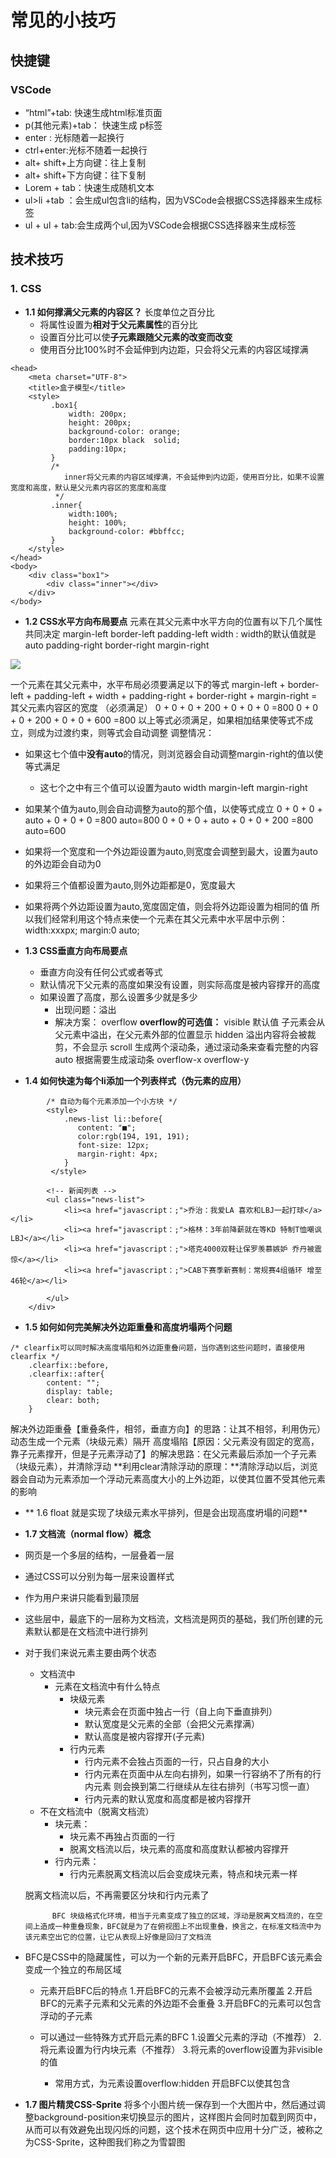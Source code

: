 # 常见的小技巧
## 快捷键
### VSCode
- “html”+tab: 快速生成html标准页面
- p(其他元素)+tab： 快速生成 p标签
- enter : 光标随着一起换行
- ctrl+enter:光标不随着一起换行
- alt+ shift+上方向键：往上复制
- alt+ shift+下方向键：往下复制
- Lorem + tab：快速生成随机文本
- ul>li +tab ：会生成ul包含li的结构，因为VSCode会根据CSS选择器来生成标签
- ul + ul + tab:会生成两个ul,因为VSCode会根据CSS选择器来生成标签

## 技术技巧
### 1. CSS
- **1.1 如何撑满父元素的内容区？**
    长度单位之百分比
    - 将属性设置为**相对于父元素属性**的百分比
    - 设置百分比可以使**子元素跟随父元素的改变而改变**
    - 使用百分比100%时不会延伸到内边距，只会将父元素的内容区域撑满
```
<head>
    <meta charset="UTF-8">
    <title>盒子模型</title>
    <style>
         .box1{
             width: 200px;
             height: 200px;
             background-color: orange;
             border:10px black  solid;
             padding:10px;
         }
         /*
            inner将父元素的内容区域撑满，不会延伸到内边距，使用百分比，如果不设置宽度和高度，默认是父元素内容区的宽度和高度
          */
         .inner{
             width:100%;
             height: 100%;
             background-color: #bbffcc;
         }
    </style>
</head>
<body>
    <div class="box1">
        <div class="inner"></div>
    </div>
</body>
```
- **1.2 CSS水平方向布局要点**
元素在其父元素中水平方向的位置有以下几个属性共同决定
        margin-left
        border-left
        padding-left
        width : width的默认值就是auto
        padding-right
        border-right
        margin-right

![](CSS/imgs/2.png)

一个元素在其父元素中，水平布局必须要满足以下的等式
margin-left + border-left + padding-left + width + padding-right + border-right + margin-right =  其父元素内容区的宽度 （必须满足）
0 + 0 + 0 + 200 + 0 + 0 + 0 =800
0 + 0 + 0 + 200 + 0 + 0 + 600 =800
以上等式必须满足，如果相加结果使等式不成立，则成为过渡约束，则等式会自动调整
 调整情况：
- 如果这七个值中**没有auto**的情况，则浏览器会自动调整margin-right的值以使等式满足
    - 这七个之中有三个值可以设置为auto
            width
            margin-left
            margin-right
- 如果某个值为auto,则会自动调整为auto的那个值，以使等式成立
        0 + 0 + 0 + auto + 0 + 0 + 0 =800    auto=800
        0 + 0 + 0 + auto + 0 + 0 + 200 =800    auto=600
- 如果将一个宽度和一个外边距设置为auto,则宽度会调整到最大，设置为auto的外边距会自动为0
- 如果将三个值都设置为auto,则外边距都是0，宽度最大
- 如果将两个外边距设置为auto,宽度固定值，则会将外边距设置为相同的值
        所以我们经常利用这个特点来使一个元素在其父元素中水平居中示例：
            width:xxxpx;
            margin:0 auto;

- **1.3 CSS垂直方向布局要点**
	- 垂直方向没有任何公式或者等式
	- 默认情况下父元素的高度如果没有设置，则实际高度是被内容撑开的高度
	- 如果设置了高度，那么设置多少就是多少
        - 出现问题：溢出
        - 解决方案： overflow
        **overflow的可选值：**
            visible 默认值 子元素会从父元素中溢出，在父元素外部的位置显示
            hidden 溢出内容将会被裁剪，不会显示
            scroll 生成两个滚动条，通过滚动条来查看完整的内容
            auto 根据需要生成滚动条
            overflow-x
            overflow-y

- **1.4 如何快速为每个li添加一个列表样式（伪元素的应用）**
```
        /* 自动为每个元素添加一个小方块 */
        <style>
            .news-list li::before{
               content: "■";
               color:rgb(194, 191, 191);
               font-size: 12px;
               margin-right: 4px;
            }
         </style>

        <!-- 新闻列表 -->
        <ul class="news-list">
            <li><a href="javascript：;">乔治：我爱LA 喜欢和LBJ一起打球</a></li>
            <li><a href="javascript：;">格林：3年前降薪就在等KD 特制T恤嘲讽LBJ</a></li>
            <li><a href="javascript：;">塔克4000双鞋让保罗羡慕嫉妒 乔丹被震惊</a></li>
            <li><a href="javascript：;">CAB下赛季新赛制：常规赛4组循环 增至46轮</a></li>

        </ul>
    </div>
```

- **1.5 如何如何完美解决外边距重叠和高度坍塌两个问题**
```
/* clearfix可以同时解决高度塌陷和外边距重叠问题，当你遇到这些问题时，直接使用clearfix */
    .clearfix::before,
    .clearfix::after{
        content: "";
        display: table;
        clear: both;
    }
```
解决外边距重叠【重叠条件，相邻，垂直方向】的思路：让其不相邻，利用伪元）动态生成一个元素（块级元素）隔开
高度塌陷【原因：父元素没有固定的宽高，靠子元素撑开，但是子元素浮动了】的解决思路：在父元素最后添加一个子元素（块级元素），并清除浮动
**利用clear清除浮动的原理：**清除浮动以后，浏览器会自动为元素添加一个浮动元素高度大小的上外边距，以使其位置不受其他元素的影响

- ** 1.6 float 就是实现了块级元素水平排列，但是会出现高度坍塌的问题**
- **1.7 文档流（normal flow）概念**
- 网页是一个多层的结构，一层叠着一层
- 通过CSS可以分别为每一层来设置样式
- 作为用户来讲只能看到最顶层
- 这些层中，最底下的一层称为文档流，文档流是网页的基础，我们所创建的元素默认都是在文档流中进行排列
- 对于我们来说元素主要由两个状态
    - 文档流中
    	- 元素在文档流中有什么特点
            - 块级元素
                - 块元素会在页面中独占一行（自上向下垂直排列）
                - 默认宽度是父元素的全部（会把父元素撑满）
                - 默认高度是被内容撑开(子元素)
            - 行内元素
                - 行内元素不会独占页面的一行，只占自身的大小
                - 行内元素在页面中从左向右排列，如果一行容纳不了所有的行内元素
                    则会换到第二行继续从左往右排列（书写习惯一直）
                - 行内元素的默认宽度和高度都是被内容撑开
    - 不在文档流中（脱离文档流）
    	- 块元素：
            - 块元素不再独占页面的一行
            - 脱离文档流以后，块元素的高度和高度默认都被内容撑开
   		- 行内元素：
        	- 行内元素脱离文档流以后会变成块元素，特点和块元素一样

    脱离文档流以后，不再需要区分块和行内元素了

            BFC 块级格式化环境，相当于元素变成了独立的区域，浮动是脱离文档流的，在空间上造成一种重叠现象，BFC就是为了在俯视图上不出现重叠，换言之，在标准文档流中为该元素空出它的位置，让它从表现上好像是回归了文档流

- BFC是CSS中的隐藏属性，可以为一个新的元素开启BFC，开启BFC该元素会变成一个独立的布局区域
    - 元素开启BFC后的特点
    1.开启BFC的元素不会被浮动元素所覆盖
    2.开启BFC的元素子元素和父元素的外边距不会重叠
    3.开启BFC的元素可以包含浮动的子元素

    - 可以通过一些特殊方式开启元素的BFC
    1.设置父元素的浮动（不推荐）
    2.将元素设置为行内块元素（不推荐）
    3.将元素的overflow设置为非visible的值
        - 常用方式，为元素设置overflow:hidden 开启BFC以使其包含
- **1.7 图片精灵CSS-Sprite**
	将多个小图片统一保存到一个大图片中，然后通过调整background-position来切换显示的图片，这样图片会同时加载到网页中，从而可以有效避免出现闪烁的问题，这个技术在网页中应用十分广泛，被称之为CSS-Sprite，这种图我们称之为雪碧图







